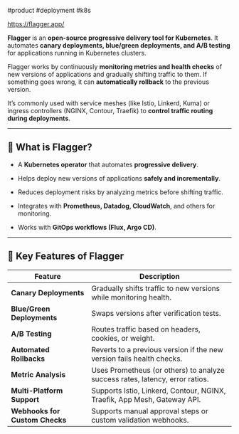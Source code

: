 #product #deployment #k8s

https://flagger.app/

**Flagger** is an **open-source progressive delivery tool for Kubernetes**. It automates **canary deployments, blue/green deployments, and A/B testing** for applications running in Kubernetes clusters.

Flagger works by continuously **monitoring metrics and health checks** of new versions of applications and gradually shifting traffic to them. If something goes wrong, it can **automatically rollback** to the previous version.

It’s commonly used with service meshes (like Istio, Linkerd, Kuma) or ingress controllers (NGINX, Contour, Traefik) to **control traffic routing during deployments**.

---

## 🔹 What is Flagger?

- A **Kubernetes operator** that automates **progressive delivery**.
    
- Helps deploy new versions of applications **safely and incrementally**.
    
- Reduces deployment risks by analyzing metrics before shifting traffic.
    
- Integrates with **Prometheus, Datadog, CloudWatch**, and others for monitoring.
    
- Works with **GitOps workflows (Flux, Argo CD)**.
    

---

## 🔹 Key Features of Flagger

|Feature|Description|
|---|---|
|**Canary Deployments**|Gradually shifts traffic to new versions while monitoring health.|
|**Blue/Green Deployments**|Swaps versions after verification tests.|
|**A/B Testing**|Routes traffic based on headers, cookies, or weight.|
|**Automated Rollbacks**|Reverts to a previous version if the new version fails health checks.|
|**Metric Analysis**|Uses Prometheus (or others) to analyze success rates, latency, error ratios.|
|**Multi-Platform Support**|Supports Istio, Linkerd, Contour, NGINX, Traefik, App Mesh, Gateway API.|
|**Webhooks for Custom Checks**|Supports manual approval steps or custom validation webhooks.|